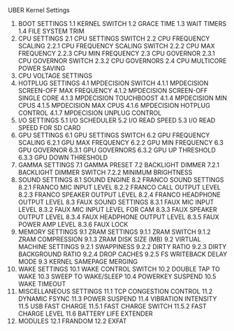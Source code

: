 UBER Kernel Settings

1.	BOOT SETTINGS
  1.1	KERNEL SWITCH
  1.2	GRACE TIME
  1.3	WAIT TIMERS
  1.4	FILE SYSTEM TRIM
2.	CPU SETTINGS
  2.1	CPU SETTINGS SWITCH
    2.2	CPU FREQUENCY SCALING
      2.2.1	CPU FREQUENCY SCALING SWITCH
      2.2.2	CPU MAX FREQUENCY
      2.2.3	CPU MIN FREQUENCY
    2.3	CPU GOVERNOR
      2.3.1	CPU GOVERNOR SWITCH
      2.3.2	CPU GOVERNORS
    2.4	CPU MULTICORE POWER SAVING
3.	CPU VOLTAGE SETTINGS
4.	HOTPLUG SETTINGS
  4.1	MPDECISION SWITCH
    4.1.1	MPDECISION SCREEN-OFF MAX FREQUENCY
    4.1.2	MPDECISION SCREEN-OFF SINGLE CORE
    4.1.3	MPDECISION TOUCHBOOST
    4.1.4	MPDECISION MIN CPUS
    4.1.5	MPDECISION MAX CPUS
    4.1.6	MPDECISION HOTPLUG CONTROL
    4.1.7	MPDECISION UNPLUG CONTROL
5.	I/O SETTINGS
  5.1	I/O SCHEDULER
  5.2	I/O READ SPEED
  5.3	I/O READ SPEED FOR SD CARD
6.	GPU SETTINGS
  6.1	GPU SETTINGS SWITCH
  6.2	GPU FREQUENCY SCALING
    6.2.1	GPU MAX FREQUENCY
    6.2.2	GPU MIN FREQUENCY
  6.3	GPU GOVERNOR
    6.3.1	GPU GOVERNORS
    6.3.2	GPU UP THRESHOLD
    6.3.3	GPU DOWN THRESHOLD
7.	GAMMA SETTINGS
  7.1	GAMMA PRESET
  7.2	BACKLIGHT DIMMER
    7.2.1	BACKLIGHT DIMMER SWITCH
    7.2.2	MINIMUM BRIGHTNESS
8.	SOUND SETTINGS
  8.1	SOUND ENGINE
  8.2	FRANCO SOUND SETTINGS
    8.2.1	FRANCO MIC INPUT LEVEL
    8.2.2	FRANCO CALL OUTPUT LEVEL
    8.2.3	FRANCO SPEAKER OUTPUT LEVEL
    8.2.4	FRANCO HEADPHONE OUTPUT LEVEL
  8.3	FAUX SOUND SETTINGS
    8.3.1	FAUX MIC INPUT LEVEL
    8.3.2	FAUX MIC INPUT LEVEL FOR CAM
    8.3.3	FAUX SPEAKER OUTPUT LEVEL
    8.3.4	FAUX HEADPHONE OUTPUT LEVEL
    8.3.5	FAUX POWER AMP LEVEL
    8.3.6	FAUX LOCK
9.	MEMORY SETTINGS
  9.1	ZRAM SETTINGS
    9.1.1	ZRAM SWITCH
    9.1.2	ZRAM COMPRESSION
    9.1.3	ZRAM DISK SIZE (MB)
  9.2	VIRTUAL MACHINE SETTINGS
    9.2.1	SWAPPINESS
    9.2.2	DIRTY RATIO
    9.2.3	DIRTY BACKGROUND RATIO
    9.2.4	DROP CACHES
    9.2.5	FS WRITEBACK DELAY MODE
  9.3	KERNEL SAMEPAGE MERGING
10.	WAKE SETTINGS
  10.1	WAKE CONTROL SWITCH
  10.2	DOUBLE TAP TO WAKE
  10.3	SWEEP TO WAKE/SLEEP
  10.4	POWERKEY SUSPEND
  10.5	WAKE TIMEOUT
11.	MISCELLANEOUS SETTINGS
  11.1	TCP CONGESTION CONTROL
  11.2	DYNAMIC FSYNC
  11.3	POWER SUSPEND
  11.4	VIBRATION INTENSITY
  11.5	USB FAST CHARGE
    11.5.1	FAST CHARGE SWITCH
    11.5.2	FAST CHARGE LEVEL
  11.6	BATTERY LIFE EXTENDER
12.	MODULES
  12.1	FRANDOM
  12.2	EXFAT

